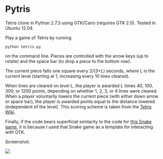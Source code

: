 Pytris
======

Tetris clone in Python 2.7.3 using GTK/Cairo (requires GTK 2.0). Tested in Ubuntu 12.04.

Play a game of Tetris by running

    python tetris.py

on the command line. Pieces are controlled with the arrow keys (up to rotate) and the space bar (to drop a piece to the bottom row).

The current piece falls one square every 2/(3+L) seconds, where L is the current level (starting at 1, increasing every 10 lines cleared).

When lines are cleared on level L, the player is awarded L times 40, 100, 300, or 1200 points, depending on whether 1, 2, 3, or 4 lines were cleared. When a player voluntarily lowers the current piece (with either down arrow or space bar), the player is awarded points equal to the distance lowered (independent of the level). This scoring scheme is taken from the [Tetris Wiki](http://tetris.wikia.com/wiki/Scoring).

Finally, if the code bears superficial similarity to the code for [this Snake game](http://zetcode.com/gui/pygtk/snake/), it is because I used that Snake game as a template for interacting with GTK.

Screenshot:

<img src='http://i.imgur.com/ZYHEkN0.png'>
